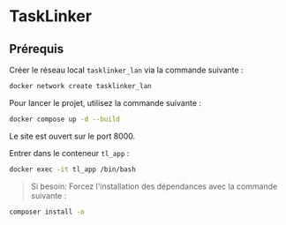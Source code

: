 # TaskLinker

## Prérequis

Créer le réseau local `tasklinker_lan` via la commande suivante :

```bash
docker network create tasklinker_lan
```

Pour lancer le projet, utilisez la commande suivante :

```bash
docker compose up -d --build
```

Le site est ouvert sur le port 8000.

Entrer dans le conteneur `tl_app` :

```bash
docker exec -it tl_app /bin/bash
```

> Si besoin: Forcez l'installation des dépendances avec la commande suivante :

```bash
composer install -o
```
